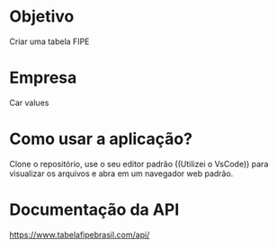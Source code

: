 # Objetivo
Criar uma tabela FIPE 

# Empresa
Car values

# Como usar a aplicação?
Clone o repositório, use o seu editor padrão ((Utilizei o VsCode))
para visualizar os arquivos e abra em um navegador web padrão.

# Documentação da API
https://www.tabelafipebrasil.com/api/
